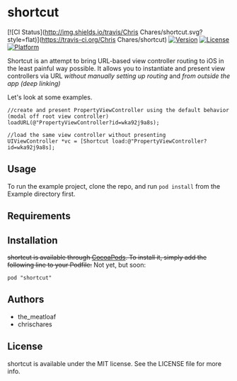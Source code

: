 # shortcut

[![CI Status](http://img.shields.io/travis/Chris Chares/shortcut.svg?style=flat)](https://travis-ci.org/Chris Chares/shortcut)
[![Version](https://img.shields.io/cocoapods/v/shortcut.svg?style=flat)](http://cocoadocs.org/docsets/shortcut)
[![License](https://img.shields.io/cocoapods/l/shortcut.svg?style=flat)](http://cocoadocs.org/docsets/shortcut)
[![Platform](https://img.shields.io/cocoapods/p/shortcut.svg?style=flat)](http://cocoadocs.org/docsets/shortcut)

Shortcut is an attempt to bring URL-based view controller routing to iOS in the least painful way possible. It allows you to instantiate and present view controllers via URL _without manually setting up routing_ and _from outside the app (deep linking)_

Let's look at some examples.  

    //create and present PropertyViewController using the default behavior (modal off root view controller)
    loadURL(@"PropertyViewController?id=wka92j9a8s);
    
    //load the same view controller without presenting
    UIViewController *vc = [Shortcut load:@"PropertyViewController?id=wka92j9a8s];


## Usage

To run the example project, clone the repo, and run `pod install` from the Example directory first.

## Requirements

## Installation

~~shortcut is available through [CocoaPods](http://cocoapods.org). To install
it, simply add the following line to your Podfile:~~
Not yet, but soon:

    pod "shortcut"

## Authors

+ the_meatloaf
+ chrischares

## License

shortcut is available under the MIT license. See the LICENSE file for more info.


